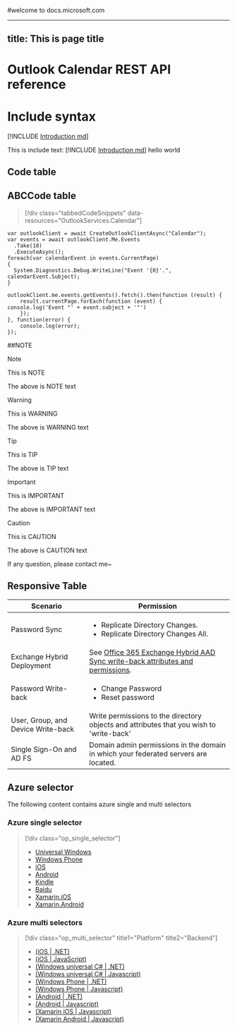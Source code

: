 #welcome to docs.microsoft.com

---
title: This is page title
---

# Outlook Calendar REST API reference

# Include syntax
[!INCLUDE [Introduction md](introduction.md)]

This is include text: [!INCLUDE [Introduction md](introduction.md)] hello world

## <a id="Code_table"> </a>Code table

## <a id="ABCCodefasdfasdf_table" />ABCCode table

> [!div class="tabbedCodeSnippets" data-resources="OutlookServices.Calendar"]
```cs-i
var outlookClient = await CreateOutlookClientAsync("Calendar");
var events = await outlookClient.Me.Events
  .Take(10)
  .ExecuteAsync();
foreach(var calendarEvent in events.CurrentPage)
{
  System.Diagnostics.Debug.WriteLine("Event '{0}'.", calendarEvent.Subject);
}
```
```javascript-i
outlookClient.me.events.getEvents().fetch().then(function (result) {
    result.currentPage.forEach(function (event) {
console.log('Event "' + event.subject + '"')
    });
}, function(error) {
    console.log(error);
});
```

##NOTE
> [!NOTE]
> This is NOTE

The above is NOTE text

> [!WARNING]
> This is WARNING

The above is WARNING text

> [!TIP]
> This is TIP

The above is TIP text

> [!IMPORTANT]
> This is IMPORTANT

The above is IMPORTANT text

> [!CAUTION]
> This is CAUTION

The above is CAUTION text

If any question, please contact me~

## <a> </a>Responsive Table
Scenario  |Permission
------------- | ------------- |
Password Sync| <ul><li>Replicate Directory Changes.</li>  <li>Replicate Directory Changes All.</li></ul>
Exchange Hybrid Deployment|See [Office 365 Exchange Hybrid AAD Sync write-back attributes and permissions](https://msdn.microsoft.com/library/azure/dn757602.aspx#exchange).
Password Write-back | <ul><li>Change Password</li><li>Reset password</li></ul>
User, Group, and Device Write-back|Write permissions to the directory objects and attributes that you wish to 'write-back'
Single Sign-On and AD FS| Domain admin permissions in the domain in which your federated servers are located. 

## Azure selector
The following content contains azure single and multi selectors
### Azure single selector
> [!div class="op_single_selector"]
> * [Universal Windows](../articles/notification-hubs-windows-store-dotnet-get-started/.md)
> * [Windows Phone](../articles/notification-hubs-windows-phone-get-started/.md)
> * [iOS](../articles/notification-hubs-ios-get-started/.md)
> * [Android](../articles/notification-hubs-android-get-started/.md)
> * [Kindle](../articles/notification-hubs-kindle-get-started/.md)
> * [Baidu](../articles/notification-hubs-baidu-get-started/.md)
> * [Xamarin.iOS](../articles/partner-xamarin-notification-hubs-ios-get-started/.md)
> * [Xamarin.Android](../articles/partner-xamarin-notification-hubs-android-get-started/.md)
> 
> 

### Azure multi selectors
> [!div class="op_multi_selector" title1="Platform" title2="Backend"]
> * [(iOS | .NET)](./mobile-services-dotnet-backend-ios-get-started-push.md)
> * [(iOS | JavaScript)](./mobile-services-javascript-backend-ios-get-started-push.md)
> * [(Windows universal C# | .NET)](./mobile-services-dotnet-backend-windows-universal-dotnet-get-started-push.md)
> * [(Windows universal C# | Javascript)](./mobile-services-javascript-backend-windows-universal-dotnet-get-started-push.md)
> * [(Windows Phone | .NET)](./mobile-services-dotnet-backend-windows-phone-get-started-push.md)
> * [(Windows Phone | Javascript)](./mobile-services-javascript-backend-windows-phone-get-started-push.md)
> * [(Android | .NET)](./mobile-services-dotnet-backend-android-get-started-push.md)
> * [(Android | Javascript)](./mobile-services-javascript-backend-android-get-started-push.md)
> * [(Xamarin iOS | Javascript)](./partner-xamarin-mobile-services-ios-get-started-push.md)
> * [(Xamarin Android | Javascript)](./partner-xamarin-mobile-services-android-get-started-push.md)
> 
> 
